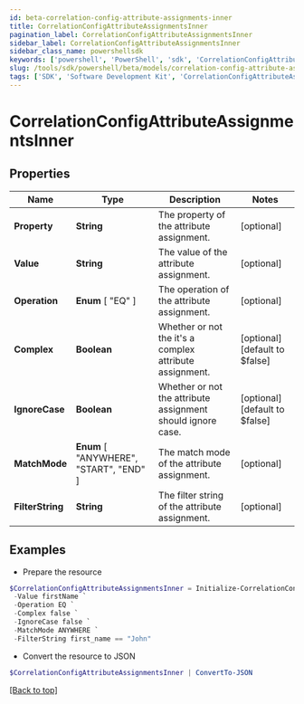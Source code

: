 ```yaml
---
id: beta-correlation-config-attribute-assignments-inner
title: CorrelationConfigAttributeAssignmentsInner
pagination_label: CorrelationConfigAttributeAssignmentsInner
sidebar_label: CorrelationConfigAttributeAssignmentsInner
sidebar_class_name: powershellsdk
keywords: ['powershell', 'PowerShell', 'sdk', 'CorrelationConfigAttributeAssignmentsInner', 'BetaCorrelationConfigAttributeAssignmentsInner'] 
slug: /tools/sdk/powershell/beta/models/correlation-config-attribute-assignments-inner
tags: ['SDK', 'Software Development Kit', 'CorrelationConfigAttributeAssignmentsInner', 'BetaCorrelationConfigAttributeAssignmentsInner']
---
```



# CorrelationConfigAttributeAssignmentsInner

## Properties

Name | Type | Description | Notes
------------ | ------------- | ------------- | -------------
**Property** | **String** | The property of the attribute assignment. | [optional] 
**Value** | **String** | The value of the attribute assignment. | [optional] 
**Operation** |  **Enum** [  "EQ" ] | The operation of the attribute assignment. | [optional] 
**Complex** | **Boolean** | Whether or not the it's a complex attribute assignment. | [optional] [default to $false]
**IgnoreCase** | **Boolean** | Whether or not the attribute assignment should ignore case. | [optional] [default to $false]
**MatchMode** |  **Enum** [  "ANYWHERE",    "START",    "END" ] | The match mode of the attribute assignment. | [optional] 
**FilterString** | **String** | The filter string of the attribute assignment. | [optional] 

## Examples

- Prepare the resource
```powershell
$CorrelationConfigAttributeAssignmentsInner = Initialize-CorrelationConfigAttributeAssignmentsInner  -Property first_name `
 -Value firstName `
 -Operation EQ `
 -Complex false `
 -IgnoreCase false `
 -MatchMode ANYWHERE `
 -FilterString first_name == "John"
```

- Convert the resource to JSON
```powershell
$CorrelationConfigAttributeAssignmentsInner | ConvertTo-JSON
```


[[Back to top]](#) 

